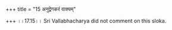 +++
title = "15 अनुद्वेगकरं वाक्यम्"

+++
।।17.15।। Sri Vallabhacharya did not comment on this sloka.  
  
